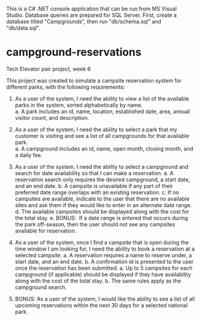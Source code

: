 This is a C# .NET console application that can be run from MS Visual Studio. Database queries are prepared for SQL Server. First, create a database titled "Campgrounds", then run "db/schema.sql" and "db/data.sql".

# campground-reservations
Tech Elevator pair project, week 6

This project was created to simulate a campsite reservation system for different parks, with the following requirements:

1. As a user of the system, I need the ability to view a list of the available parks in the system, sorted alphabetically by name.  
a. A park includes an id, name, location, established date, area, annual visitor count, and description. 
 
2. As a user of the system, I need the ability to select a park that my customer is visiting and see a list of all campgrounds for that available park.  
a. A campground includes an id, name, open month, closing month, and a daily fee. 
 
3. As a user of the system, I need the ability to select a campground and search for date availability so that I can make a reservation. 
a. A reservation search only requires the desired campground, a start date, and an end date. 
b. A campsite is unavailable if any part of their preferred date range overlaps with an existing reservation. 
c. If no campsites are available, indicate to the user that there are no available sites and ask them if they would like to enter in an alternate date range. 
d. The available campsites should be displayed along with the cost for the total stay. 
e. BONUS:
​ If a date range is entered that occurs during the park off-season, then the user should not see any campsites available for reservation. 
 
4. As a user of the system, once I find a campsite that is open during the time window I am looking for, I need the ability to book a reservation at a selected campsite. 
a. A reservation requires a name to reserve under, a start date, and an end date. 
b. A confirmation id is presented to the user once the reservation has been submitted. 
a. Up to 5 campsites for each campground (if applicable) should be displayed if they have availability along with the cost of the total stay. 
b. The same rules apply as the campground search. 
 
6. BONUS: As a user of the system, I would like the ability to see a list of all upcoming reservations within the next 30 days for a selected national park. 
